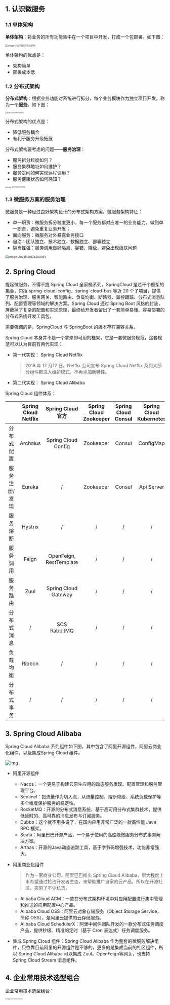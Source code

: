 ## 1. 认识微服务

### 1.1 单体架构

**单体架构**：将业务的所有功能集中在一个项目中开发，打成一个包部署。如下图：

<img src="https://chua-n.gitee.io/figure-bed/notebook/JavaWeb/SpringCloud/image-20211128173356114.png" alt="image-20211128173356114" style="zoom:50%;" />

单体架构的优点是：

- 架构简单
- 部署成本低

### 1.2 分布式架构

**分布式架构**：根据业务功能对系统进行拆分，每个业务模块作为独立项目开发，称为一个**服务**。如下图：

<img src="https://chua-n.gitee.io/figure-bed/notebook/JavaWeb/SpringCloud/image-20211128173526231.png" alt="image-20211128173526231" style="zoom:30%;" />

分布式架构的优点是：

- 降低服务耦合
- 有利于服务升级拓展

分布式架构要考虑的问题——**服务治理**：

- 服务拆分粒度如何？
- 服务集群地址如何维护？
- 服务之间如何实现远程调用？
- 服务健康状态如何感知？

<img src="https://chua-n.gitee.io/figure-bed/notebook/JavaWeb/SpringCloud/image-20211128173747166.png" alt="image-20211128173747166" style="zoom:33%;" />

### 1.3 微服务方案的服务治理

微服务是一种经过良好架构设计的分布式架构方案，微服务架构特征：

- 单一职责：微服务拆分粒度更小，每一个服务都对应唯一的业务能力，做到单一职责，避免重复业务开发；
- 面向服务：微服务对外暴露业务接口
- 自治：团队独立、技术独立、数据独立、部署独立
- 隔离性强：服务调用做好隔离、容错、降级，避免出现级联问题

<img src="https://chua-n.gitee.io/figure-bed/notebook/JavaWeb/SpringCloud/image-20211128174200051.png" alt="image-20211128174200051" style="zoom:66%;" />

## 2. Spring Cloud

提起微服务，不得不提 Spring Cloud 全家桶系列，SpringCloud 是若干个框架的集合，包括 spring-cloud-config、spring-cloud-bus 等近 20 个子项目，提供了服务治理、服务网关、智能路由、负载均衡、断路器、监控跟踪、分布式消息队列、配置管理等领域的解决方案。Spring Cloud 通过 Spring Boot 风格的封装，屏蔽掉了复杂的配置和实现原理，最终给开发者留出了一套简单易懂、容易部署的分布式系统开发工具包。

需要强调的是，SpringCloud 与 SpringBoot 的版本存在兼容关系。

Spring Cloud 本身并不是一个拿来即可用的框架，它是一套微服务规范，这套规范可以认为目前有两代实现：

- 第一代实现： Spring Cloud Netflix

  > 2018 年 12 月12 日，Netflix 公司宣布 Spring Cloud Netflix 系列大部分组件都进入维护模式，不再添加新特性。

- 第二代实现： Spring Cloud Alibaba

Spring Cloud 组件体系：

|               | Spring Cloud Netflix |    Spring Cloud 官方    | Spring Cloud Zookeeper | Spring Cloud Consul | Spring  Cloud Kubernetes | Spring Cloud Alibaba |
| :-----------: | :------------------: | :---------------------: | :--------------------: | :-----------------: | :----------------------: | :------------------: |
|  分布式配置   |       Archaius       |   Spring Cloud Config   |       Zookeeper        |       Consul        |        ConfigMap         |        Nacos         |
| 服务注册/发现 |        Eureka        |            /            |       Zookeeper        |       Consul        |        Api Server        |        Nacos         |
|   服务熔断    |       Hystrix        |            /            |           /            |          /          |            /             |       Sentinel       |
|   服务调用    |        Feign         | OpenFeign, RestTemplate |           /            |          /          |            /             |      Dubbo RPC       |
|   服务路由    |         Zuul         |  Spring Cloud Gateway   |           /            |          /          |            /             |     Dubbo PROXY      |
|  分布式消息   |          /           |      SCS RabbitMQ       |           /            |          /          |            /             |     SCS RocketMQ     |
|   负载均衡    |        Ribbon        |            /            |           /            |          /          |            /             |       Dubbo LB       |
|  分布式事务   |          /           |            /            |           /            |          /          |            /             |        Seata         |

## 3. Spring Cloud Alibaba

Spring Cloud Alibaba 系列组件如下图，其中包含了阿里开源组件，阿里云商业化组件，以及集成Spring Cloud 组件。

![img](https://chua-n.gitee.io/figure-bed/notebook/JavaWeb/SpringCloud/v2-46c0b9e0d41c441d222390c79a4cd53b_720w.webp)

- 阿里开源组件

  - Nacos：一个更易于构建云原生应用的动态服务发现、配置管理和服务管理平台。
  - Sentinel：把流量作为切入点，从流量控制、熔断降级、系统负载保护等多个维度保护服务的稳定性。
  - RocketMQ：开源的分布式消息系统，基于高可用分布式集群技术，提供低延时的、高可靠的消息发布与订阅服务。
  - Dubbo：这个就不用多说了，在国内应用非常广泛的一款高性能 Java RPC 框架。
  - Seata：阿里巴巴开源产品，一个易于使用的高性能微服务分布式事务解决方案。
  - Arthas：开源的Java动态追踪工具，基于字节码增强技术，功能非常强大。

- 阿里商业化组件

  > 作为一家商业公司，阿里巴巴推出 Spring Cloud Alibaba，很大程度上市希望通过抢占开发者生态，来帮助推广自家的云产品。所以在开源社区，夹带了不少私货，

  - Alibaba Cloud ACM：一款在分布式架构环境中对应用配置进行集中管理和推送的应用配置中心产品。
  - Alibaba Cloud OSS：阿里云对象存储服务（Object Storage Service，简称 OSS），是阿里云提供的云存储服务。
  - Alibaba Cloud SchedulerX：阿里中间件团队开发的一款分布式任务调度产品，提供秒级、精准的定时（基于 Cron 表达式）任务调度服务。

- 集成 Spring Cloud 组件：Spring Cloud Alibaba 作为整套的微服务解决组件，只依靠目前阿里的开源组件是不够的，更多的是集成当前的社区组件，所以 Spring Cloud Alibaba 可以集成 Zuul，OpenFeign等网关，也支持 Spring Cloud Stream 消息组件。

## 4. 企业常用技术选型组合

企业常用技术选型组合：

<img src="https://chua-n.gitee.io/figure-bed/notebook/JavaWeb/SpringCloud/image-20211128172746094.png" alt="image-20211128172746094" style="zoom:28%;" />

